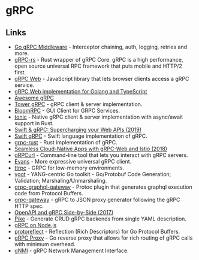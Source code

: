 # gRPC

## Links

* [Go gRPC Middleware](https://github.com/grpc-ecosystem/go-grpc-middleware) - Interceptor chaining, auth, logging, retries and more.
* [gRPC-rs](https://github.com/pingcap/grpc-rs) - Rust wrapper of gRPC Core. gRPC is a high performance, open source universal RPC framework that puts mobile and HTTP/2 first.
* [gRPC Web](https://github.com/grpc/grpc-web) - JavaScript library that lets browser clients access a gRPC service.
* [gRPC Web implementation for Golang and TypeScript](https://github.com/improbable-eng/grpc-web)
* [Awesome gRPC](https://github.com/grpc-ecosystem/awesome-grpc)
* [Tower gRPC](https://github.com/tower-rs/tower-grpc) - gRPC client & server implementation.
* [BloomRPC](https://github.com/uw-labs/bloomrpc) - GUI Client for GRPC Services.
* [tonic](https://github.com/hyperium/tonic) - Native gRPC client & server implementation with async/await support in Rust.
* [Swift & gRPC: Supercharging your Web APIs \(2019\)](https://docs.google.com/presentation/d/1mKygo8MK6tlG1R6NUV8LN8o8OGzPN1H7hUqjygHkank/edit#slide=id.gc6f73a04f_0_0)
* [Swift gRPC](https://github.com/grpc/grpc-swift) - Swift language implementation of gRPC.
* [grpc-rust](https://github.com/stepancheg/grpc-rust) - Rust implementation of gRPC.
* [Seamless Cloud-Native Apps with gRPC-Web and Istio \(2018\)](https://venilnoronha.io/seamless-cloud-native-apps-with-grpc-web-and-istio)
* [gRPCurl](https://github.com/fullstorydev/grpcurl) - Command-line tool that lets you interact with gRPC servers.
* [Evans](https://github.com/ktr0731/evans) - More expressive universal gRPC client.
* [ttrpc](https://github.com/containerd/ttrpc) - GRPC for low-memory environments.
* [ygot](https://github.com/openconfig/ygot) - YANG-centric Go toolkit - Go/Protobuf Code Generation; Validation; Marshaling/Unmarshaling.
* [grpc-graphql-gateway](https://github.com/ysugimoto/grpc-graphql-gateway) - Protoc plugin that generates graphql execution code from Protocol Buffers.
* [grpc-gateway](https://github.com/grpc-ecosystem/grpc-gateway) - gRPC to JSON proxy generator following the gRPC HTTP spec.
* [OpenAPI and gRPC Side-by-Side \(2017\)](https://medium.com/apis-and-digital-transformation/openapi-and-grpc-side-by-side-b6afb08f75ed)
* [Pike](https://github.com/sashabaranov/pike) - Generate CRUD gRPC backends from single YAML description.
* [gRPC on Node.js](https://github.com/grpc/grpc-node)
* [protoreflect](https://github.com/jhump/protoreflect) - Reflection \(Rich Descriptors\) for Go Protocol Buffers.
* [gRPC Proxy](https://github.com/mwitkow/grpc-proxy) - Go reverse proxy that allows for rich routing of gRPC calls with minimum overhead.
* [gNMI](https://github.com/openconfig/gnmi) - gRPC Network Management Interface.

